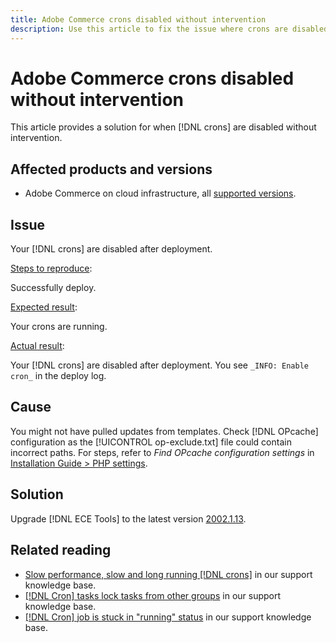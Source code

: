 ```yaml
---
title: Adobe Commerce crons disabled without intervention
description: Use this article to fix the issue where crons are disabled without intervention. 
---
```


# Adobe Commerce crons disabled without intervention

This article provides a solution for when [!DNL crons] are disabled without intervention. 

## Affected products and versions

* Adobe Commerce on cloud infrastructure, all [supported versions](https://www.adobe.com/content/dam/cc/en/legal/terms/enterprise/pdfs/Adobe-Commerce-Software-Lifecycle-Policy.pdf). 

## Issue

Your [!DNL crons] are disabled after deployment. 

<u>Steps to reproduce</u>:

Successfully deploy.

<u>Expected result</u>:

Your crons are running.

<u>Actual result</u>:

Your [!DNL crons] are disabled after deployment. You see `_INFO: Enable cron_` in the deploy log.

## Cause

You might not have pulled updates from templates. Check [!DNL OPcache] configuration as the [!UICONTROL op-exclude.txt] file could contain incorrect paths. For steps, refer to _Find OPcache configuration settings_ in [Installation Guide > PHP settings](https://experienceleague.adobe.com/docs/commerce-operations/installation-guide/prerequisites/php-settings.html).

## Solution

Upgrade [!DNL ECE Tools] to the latest version [2002.1.13](https://devdocs.magento.com/cloud/release-notes/ece-release-notes.html#v2002113).

## Related reading

* [Slow performance, slow and long running [!DNL crons]](https://experienceleague.adobe.com/docs/commerce-knowledge-base/kb/troubleshooting/miscellaneous/slow-performance-slow-and-long-running-crons.html) in our support knowledge base. 
* [[!DNL Cron] tasks lock tasks from other groups](https://experienceleague.adobe.com/docs/commerce-knowledge-base/kb/troubleshooting/miscellaneous/cron-tasks-lock-tasks-from-other-groups.html?lang=en) in our support knowledge base. 
* [[!DNL Cron] job is stuck in "running" status](https://experienceleague.adobe.com/docs/commerce-knowledge-base/kb/troubleshooting/miscellaneous/cron-job-is-stuck-in-running-status.html?lang=en) in our support knowledge base.
